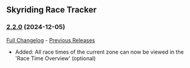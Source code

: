 ## Skyriding Race Tracker
### [2.2.0](https://github.com/diomsg-code/SkyridingRaceTracker/tree/2.2.0) (2024-12-05)
[Full Changelog](https://github.com/diomsg-code/SkyridingRaceTracker/compare/2.1.0...2.2.0) - [Previous Releases](https://github.com/diomsg-code/SkyridingRaceTracker/releases)

- Added: All race times of the current zone can now be viewed in the 'Race Time Overview' (optional)
